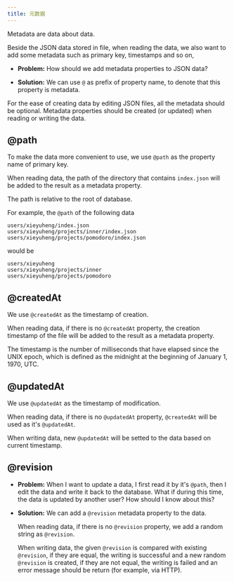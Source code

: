 ```yaml
---
title: 元数据
---
```


Metadata are data about data.

Beside the JSON data stored in file,
when reading the data, we also want to add some metadata
such as primary key, timestamps and so on,

- **Problem:** How should we add metadata properties to JSON data?

- **Solution:** We can use `@` as prefix of property name,
  to denote that this property is metadata.

For the ease of creating data by editing JSON files,
all the metadata should be optional.
Metadata properties should be created (or updated)
when reading or writing the data.

## @path

To make the data more convenient to use,
we use `@path` as the property name of primary key.

When reading data, the path of the directory that contains `index.json`
will be added to the result as a metadata property.

The path is relative to the root of database.

For example, the `@path` of the following data

```
users/xieyuheng/index.json
users/xieyuheng/projects/inner/index.json
users/xieyuheng/projects/pomodoro/index.json
```

would be

```
users/xieyuheng
users/xieyuheng/projects/inner
users/xieyuheng/projects/pomodoro
```

## @createdAt

We use `@createdAt` as the timestamp of creation.

When reading data, if there is no `@createdAt` property,
the creation timestamp of the file
will be added to the result as a metadata property.

The timestamp is the number of milliseconds that have elapsed
since the UNIX epoch, which is defined as
the midnight at the beginning of January 1, 1970, UTC.

## @updatedAt

We use `@updatedAt` as the timestamp of modification.

When reading data, if there is no `@updatedAt` property,
`@createdAt` will be used as it's `@updatedAt`.

When writing data, new `@updatedAt` will be setted to the data
based on current timestamp.

## @revision

- **Problem:** When I want to update a data, I first read it by it's `@path`,
  then I edit the data and write it back to the database.
  What if during this time, the data is updated by another user?
  How should I know about this?

- **Solution:** We can add a `@revision` metadata property to the data.

  When reading data, if there is no `@revision` property,
  we add a random string as `@revision`.

  When writing data, the given `@revision` is compared with existing `@revision`,
  if they are equal, the writing is successful
  and a new random `@revision` is created,
  if they are not equal, the writing is failed
  and an error message should be return (for example, via HTTP).
